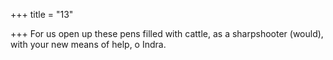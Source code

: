 +++
title = "13"

+++
For us open up these pens filled with cattle, as a sharpshooter (would), with your new means of help, o Indra.  